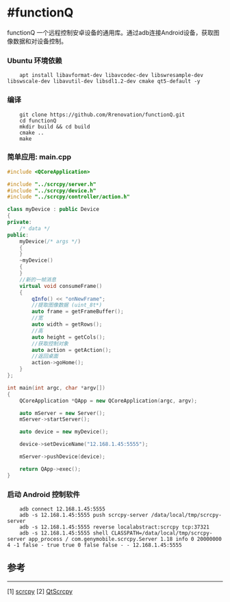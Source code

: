 #functionQ
===========================

functionQ 一个远程控制安卓设备的通用库。通过adb连接Android设备，获取图像数据和对设备控制。

### Ubuntu 环境依赖
```shell
    apt install libavformat-dev libavcodec-dev libswresample-dev libswscale-dev libavutil-dev libsdl1.2-dev cmake qt5-default -y
```
### 编译
```shell
    git clone https://github.com/Rrenovation/functionQ.git
    cd functionQ
    mkdir build && cd build
    cmake ..
    make 
```
### 简单应用: main.cpp
```cpp
#include <QCoreApplication>

#include "../scrcpy/server.h"
#include "../scrcpy/device.h"
#include "../scrcpy/controller/action.h"

class myDevice : public Device
{
private:
    /* data */
public:
    myDevice(/* args */)
    {
    }
    ~myDevice()
    {
    }
    //新的一帧消息
    virtual void consumeFrame()
    {
        qInfo() << "onNewFrame";
        //提取图像数据 (uint_8t*)
        auto frame = getFrameBuffer();
        //宽
        auto width = getRows();
        //高
        auto height = getCols();
        //获取控制对象        
        auto action = getAction();
        //返回桌面
        action->goHome();
    }
};

int main(int argc, char *argv[])
{
    QCoreApplication *QApp = new QCoreApplication(argc, argv);

    auto mServer = new Server();
    mServer->startServer();

    auto device = new myDevice();

    device->setDeviceName("12.168.1.45:5555");

    mServer->pushDevice(device);

    return QApp->exec();
}
````
### 启动 Android 控制软件
``` shell
    adb connect 12.168.1.45:5555
    adb -s 12.168.1.45:5555 push scrcpy-server /data/local/tmp/scrcpy-server
    adb -s 12.168.1.45:5555 reverse localabstract:scrcpy tcp:37321
    adb -s 12.168.1.45:5555 shell CLASSPATH=/data/local/tmp/scrcpy-server app_process / com.genymobile.scrcpy.Server 1.18 info 0 20000000 4 -1 false - true true 0 false false - - 12.168.1.45:5555
```

## 参考
---
[1] [scrcpy](https://github.com/Genymobile/scrcpy)
[2] [QtScrcpy](https://github.com/barry-ran/QtScrcpy)
